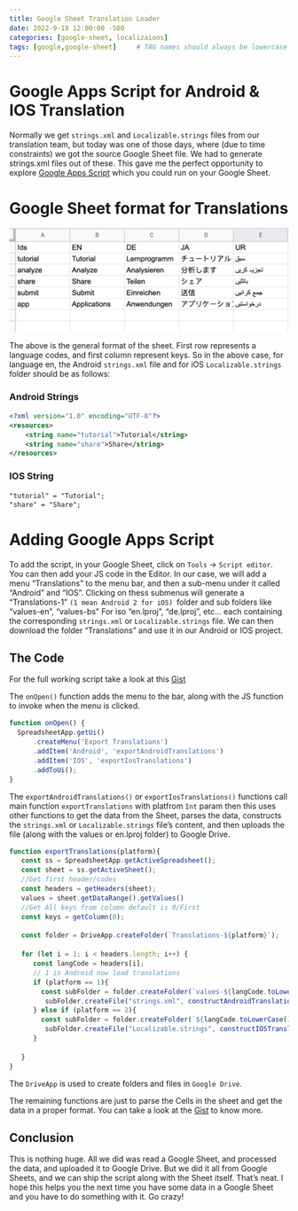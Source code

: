```yaml
---
title: Google Sheet Translation Loader
date: 2022-9-18 12:00:00 -500
categories: [google-sheet, localizaions]
tags: [google,google-sheet]     # TAG names should always be lowercase
---
```

# Google Apps Script for Android & IOS Translation

Normally we get `strings.xml` and `Localizable.strings` files from our translation team, but today was one of those days, where (due to time constraints) we got the source Google Sheet file. We had to generate strings.xml files out of these. This gave me the perfect opportunity to explore [Google Apps Script](https://developers.google.com/apps-script) which you could run on your Google Sheet.

# Google Sheet format for Translations
![Translation Format sample](/assets/translation_sheet_format.png)


The above is the general format of the sheet. First row represents a language codes, and first column represent keys. So in the above case, for language en, the Android `strings.xml` file and for iOS `Localizable.strings` folder should be as follows:

### Android Strings
```XML
<?xml version="1.0" encoding="UTF-8"?>
<resources>
    <string name="tutorial">Tutorial</string>
    <string name="share">Share</string>
</resources>
```
### IOS String

```Strings
"tutorial" = "Tutorial";
"share" = "Share";
```
# Adding Google Apps Script

To add the script, in your Google Sheet, click on `Tools` -> `Script editor`. You can then add your JS code in the Editor. In our case, we will add a menu “Translations” to the menu bar, and then a sub-menu under it called “Android” and “IOS”. Clicking on thess submenus will generate a “Translations-1” `(1 mean Android 2 for iOS) `folder and sub folders like “values-en”, “values-bs” For iso “en.lproj”, “de.lproj”, etc… each containing the corresponding `strings.xml` or `Localizable.strings` file. We can then download the folder “Translations” and use it in our Android or IOS project.

## The Code

For the full working script take a look at this [Gist](https://gist.github.com/AnasSharif/0241dc4199941b828c612b3301eb9fd2)

The `onOpen()` function adds the menu to the bar, along with the JS function to invoke when the menu is clicked.

```javascript
function onOpen() {
  SpreadsheetApp.getUi()
      .createMenu('Export Translations')
      .addItem('Android', 'exportAndroidTranslations')
      .addItem('IOS', 'exportIosTranslations')
      .addToUi();
}
```
The `exportAndroidTranslations()` or  `exportIosTranslations()` functions call main function `exportTranslations` with platfrom `Int` param then this uses other functions to get the data from the Sheet, parses the data, constructs the `strings.xml` or `Localizable.strings` file’s content, and then uploads the file (along with the values or en.lproj folder) to Google Drive.

```javascript
function exportTranslations(platform){
   const ss = SpreadsheetApp.getActiveSpreadsheet();
   const sheet = ss.getActiveSheet();
   //Get first header/codes
   const headers = getHeaders(sheet);
   values = sheet.getDataRange().getValues()
   //Get All keys from column default is 0/First
   const keys = getColumn(0);

   const folder = DriveApp.createFolder(`Translations-${platform}`);

   for (let i = 1; i < headers.length; i++) {
      const langCode = headers[i];
      // 1 is Android now load translations
      if (platform == 1){
        const subFolder = folder.createFolder(`values-${langCode.toLowerCase()}`);
         subFolder.createFile("strings.xml", constructAndroidTranslation(keys, getColumn(i)));
      } else if (platform == 2){
        const subFolder = folder.createFolder(`${langCode.toLowerCase()}.lproj`);
         subFolder.createFile("Localizable.strings", constructIOSTranslation(keys, getColumn(i)));
      }

   }
}
```
The `DriveApp` is used to create folders and files in `Google Drive`.

The remaining functions are just to parse the Cells in the sheet and get the data in a proper format. You can take a look at the [Gist](https://gist.github.com/AnasSharif/0241dc4199941b828c612b3301eb9fd2) to know more.


## Conclusion
This is nothing huge. All we did was read a Google Sheet, and processed the data, and uploaded it to Google Drive. But we did it all from Google Sheets, and we can ship the script along with the Sheet itself. That’s neat. I hope this helps you the next time you have some data in a Google Sheet and you have to do something with it. Go crazy!
